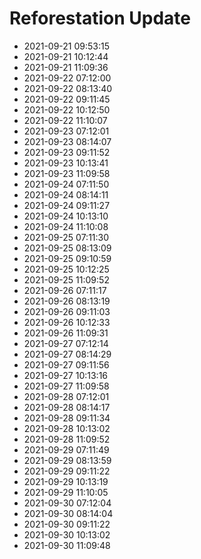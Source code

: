 # Reforestation Update
- 2021-09-21 09:53:15
- 2021-09-21 10:12:44
- 2021-09-21 11:09:36
- 2021-09-22 07:12:00
- 2021-09-22 08:13:40
- 2021-09-22 09:11:45
- 2021-09-22 10:12:50
- 2021-09-22 11:10:07
- 2021-09-23 07:12:01
- 2021-09-23 08:14:07
- 2021-09-23 09:11:52
- 2021-09-23 10:13:41
- 2021-09-23 11:09:58
- 2021-09-24 07:11:50
- 2021-09-24 08:14:11
- 2021-09-24 09:11:27
- 2021-09-24 10:13:10
- 2021-09-24 11:10:08
- 2021-09-25 07:11:30
- 2021-09-25 08:13:09
- 2021-09-25 09:10:59
- 2021-09-25 10:12:25
- 2021-09-25 11:09:52
- 2021-09-26 07:11:17
- 2021-09-26 08:13:19
- 2021-09-26 09:11:03
- 2021-09-26 10:12:33
- 2021-09-26 11:09:31
- 2021-09-27 07:12:14
- 2021-09-27 08:14:29
- 2021-09-27 09:11:56
- 2021-09-27 10:13:16
- 2021-09-27 11:09:58
- 2021-09-28 07:12:01
- 2021-09-28 08:14:17
- 2021-09-28 09:11:34
- 2021-09-28 10:13:02
- 2021-09-28 11:09:52
- 2021-09-29 07:11:49
- 2021-09-29 08:13:59
- 2021-09-29 09:11:22
- 2021-09-29 10:13:19
- 2021-09-29 11:10:05
- 2021-09-30 07:12:04
- 2021-09-30 08:14:04
- 2021-09-30 09:11:22
- 2021-09-30 10:13:02
- 2021-09-30 11:09:48
